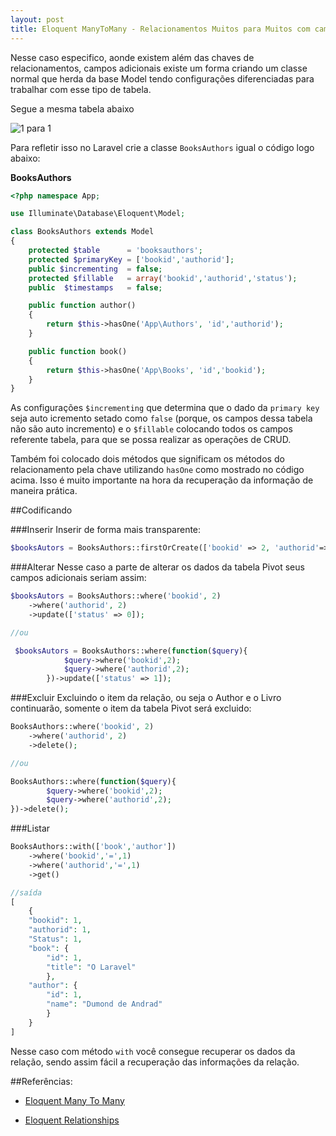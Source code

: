 ```yaml
---
layout: post
title: Eloquent ManyToMany - Relacionamentos Muitos para Muitos com campos adicionais na tabela Pivot expondo a classe Model
---
```


Nesse caso especifico, aonde existem além das chaves de relacionamentos, campos adicionais existe um forma criando um classe normal que herda da base Model tendo configurações diferenciadas para trabalhar com esse tipo de tabela.

Segue a mesma tabela abaixo

![1 para 1](https://github.com/diasfulvio/howto/blob/master/images/N-M-withpivot.png)

Para refletir isso no Laravel crie a classe `BooksAuthors` igual o código logo abaixo:

__BooksAuthors__

```PHP
<?php namespace App;

use Illuminate\Database\Eloquent\Model;

class BooksAuthors extends Model
{
    protected $table      = 'booksauthors';
    protected $primaryKey = ['bookid','authorid'];
    public $incrementing  = false;
    protected $fillable   = array('bookid','authorid','status');
    public  $timestamps   = false;

    public function author()
    {
        return $this->hasOne('App\Authors', 'id','authorid');
    }

    public function book()
    {
        return $this->hasOne('App\Books', 'id','bookid');
    }
}
```
As configurações `$incrementing` que determina que o dado da `primary key` seja auto icremento setado como `false` (porque, os campos dessa tabela não são auto incremento) e o `$fillable` colocando todos os campos referente tabela, para que se possa realizar as operações de CRUD.

Também foi colocado dois métodos que significam os métodos do relacionamento pela chave utilizando `hasOne` como mostrado no código acima. Isso é muito importante na hora da recuperação da informação de maneira prática.

##Codificando

###Inserir
Inserir de forma mais transparente:
```PHP
$booksAutors = BooksAuthors::firstOrCreate(['bookid' => 2, 'authorid'=> 2, 'status' =>1]);

```
###Alterar
Nesse caso a parte de alterar os dados da tabela Pivot seus campos adicionais seriam assim:

```PHP
$booksAutors = BooksAuthors::where('bookid', 2)
    ->where('authorid', 2)
    ->update(['status' => 0]);

//ou

 $booksAutors = BooksAuthors::where(function($query){
            $query->where('bookid',2);
            $query->where('authorid',2);
        })->update(['status' => 1]);

```

###Excluir
Excluindo o item da relação, ou seja o Author e o Livro continuarão, somente o item da tabela Pivot será excluido:
```PHP
BooksAuthors::where('bookid', 2)
    ->where('authorid', 2)
    ->delete();

//ou

BooksAuthors::where(function($query){
        $query->where('bookid',2);
        $query->where('authorid',2);
})->delete();
```

###Listar

```PHP
BooksAuthors::with(['book','author'])
    ->where('bookid','=',1)
    ->where('authorid','=',1)
    ->get()

//saída
[
    {
    "bookid": 1,
    "authorid": 1,
    "Status": 1,
    "book": {
        "id": 1,
        "title": "O Laravel"
        },
    "author": {
        "id": 1,
        "name": "Dumond de Andrad"
        }
    }
]
```
Nesse caso com método `with` você consegue recuperar os dados da relação, sendo assim fácil a recuperação das informações da relação.

##Referências:

- [Eloquent Many To Many](http://laravel.com/docs/5.0/eloquent#many-to-many)

- [Eloquent Relationships](http://laravel.com/docs/5.0/eloquent#relationships)
